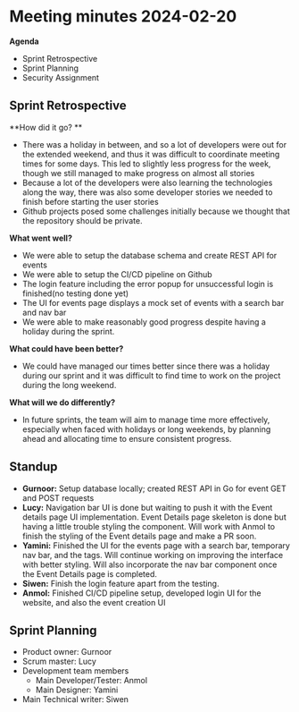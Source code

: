 # Meeting minutes 2024-02-20

**Agenda**
- Sprint Retrospective
- Sprint Planning
- Security Assignment

## Sprint Retrospective
**How did it go? **
- There was a holiday in between, and so a lot of developers were out for the extended weekend, and thus it was difficult to coordinate meeting times for some days. This led to slightly less progress for the week, though we still managed to make progress on almost all stories
- Because a lot of the developers were also learning the technologies along the way, there was also some developer stories we needed to finish before starting the user stories
- Github projects posed some challenges initially because we thought that the repository should be private.

**What went well?**
- We were able to setup the database schema and create REST API for events
- We were able to setup the CI/CD pipeline on Github
- The login feature including the error popup for unsuccessful login is finished(no testing done yet)
- The UI for events page displays a mock set of events with a search bar and nav bar
- We were able to make reasonably good progress despite having a holiday during the sprint. 

**What could have been better?**
- We could have managed our times better since there was a holiday during our sprint and it was difficult to find time to work on the project during the long weekend.

**What will we do differently?**
- In future sprints, the team will aim to manage time more effectively, especially when faced with holidays or long weekends, by planning ahead and allocating time to ensure consistent progress.


## Standup
- **Gurnoor:** Setup database locally; created REST API in Go for event GET and POST requests
- **Lucy:** Navigation bar UI is done but waiting to push it with the Event details page UI implementation. Event Details page skeleton is done but having a little trouble styling the component. Will work with Anmol to finish the styling of the Event details page and make a PR soon.
- **Yamini:** Finished the UI for the events page with a search bar, temporary nav bar, and the tags. Will continue working on improving the interface with better styling. Will also incorporate the nav bar component once the Event Details page is completed. 
- **Siwen:**  Finish the login feature apart from the testing.
- **Anmol:** Finished CI/CD pipeline setup, developed login UI for the website, and also the event creation UI

## Sprint Planning
- Product owner: Gurnoor
- Scrum master: Lucy
- Development team members
  - Main Developer/Tester: Anmol
  - Main Designer: Yamini
- Main Technical writer: Siwen

